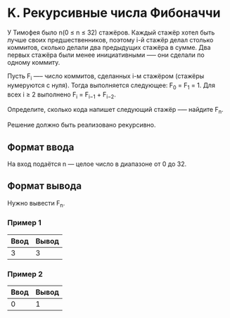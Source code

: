# K. Рекурсивные числа Фибоначчи

У Тимофея было n(0 ≤ n ≤ 32) стажёров. Каждый стажёр хотел быть лучше своих предшественников, поэтому
i-й стажёр делал столько коммитов, сколько делали два предыдущих стажёра в сумме. Два первых стажёра были менее инициативными —– они сделали по одному коммиту.

Пусть F<sub>i</sub> —– число коммитов, сделанных i-м стажёром (стажёры нумеруются с нуля). Тогда выполняется следующее:
F<sub>0</sub> = F<sub>1</sub> = 1. Для всех i ≥ 2 выполнено F<sub>i</sub> = F<sub>i−1</sub> + F<sub>i−2</sub>.

Определите, сколько кода напишет следующий стажёр –— найдите F<sub>n</sub>.

Решение должно быть реализовано рекурсивно.

## Формат ввода

На вход подаётся n — целое число в диапазоне от 0 до 32.

## Формат вывода

Нужно вывести F<sub>n</sub>.

### Пример 1

<table>
  <thead>
     <tr>
        <th>Ввод</th>
        <th>Вывод</th>
     </tr>
  </thead>
  <tbody>
     <tr>
        <td>3</td>
        <td>3</td>
     </tr>
  </tbody>
</table>

### Пример 2

<table>
  <thead>
     <tr>
        <th>Ввод</th>
        <th>Вывод</th>
     </tr>
  </thead>
  <tbody>
     <tr>
        <td>0</td>
        <td>1</td>
     </tr>
  </tbody>
</table>
